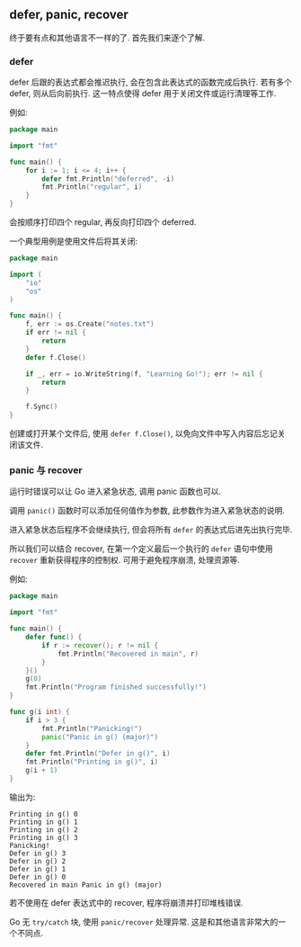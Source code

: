 ## defer, panic, recover

终于要有点和其他语言不一样的了. 首先我们来逐个了解.

### defer

defer 后跟的表达式都会推迟执行, 会在包含此表达式的函数完成后执行. 若有多个 defer,
则从后向前执行. 这一特点使得 defer 用于关闭文件或运行清理等工作.

例如:

```go
package main

import "fmt"

func main() {
    for i := 1; i <= 4; i++ {
        defer fmt.Println("deferred", -i)
        fmt.Println("regular", i)
    }
}
```

会按顺序打印四个 regular, 再反向打印四个 deferred.

一个典型用例是使用文件后将其关闭:

```go
package main

import (
    "io"
    "os"
)

func main() {
    f, err := os.Create("notes.txt")
    if err != nil {
        return
    }
    defer f.Close()

    if _, err = io.WriteString(f, "Learning Go!"); err != nil {
        return
    }

    f.Sync()
}
```

创建或打开某个文件后, 使用 `defer f.Close()`, 以免向文件中写入内容后忘记关闭该文件.


### panic 与 recover

运行时错误可以让 Go 进入紧急状态, 调用 panic 函数也可以.

调用 `panic()` 函数时可以添加任何值作为参数, 此参数作为进入紧急状态的说明.

进入紧急状态后程序不会继续执行, 但会将所有 `defer` 的表达式后进先出执行完毕.

所以我们可以结合 recover, 在第一个定义最后一个执行的 `defer` 语句中使用 `recover`
重新获得程序的控制权. 可用于避免程序崩溃, 处理资源等.

例如:

```go
package main

import "fmt"

func main() {
    defer func() {
        if r := recover(); r != nil {
            fmt.Println("Recovered in main", r)
        }
    }()
    g(0)
    fmt.Println("Program finished successfully!")
}

func g(i int) {
    if i > 3 {
        fmt.Println("Panicking!")
        panic("Panic in g() (major)")
    }
    defer fmt.Println("Defer in g()", i)
    fmt.Println("Printing in g()", i)
    g(i + 1)
}
```

输出为:

```
Printing in g() 0
Printing in g() 1
Printing in g() 2
Printing in g() 3
Panicking!
Defer in g() 3
Defer in g() 2
Defer in g() 1
Defer in g() 0
Recovered in main Panic in g() (major)
```

若不使用在 defer 表达式中的 recover, 程序将崩溃并打印堆栈错误.


Go 无 `try/catch` 块, 使用 `panic/recover` 处理异常. 这是和其他语言非常大的一个不同点.

